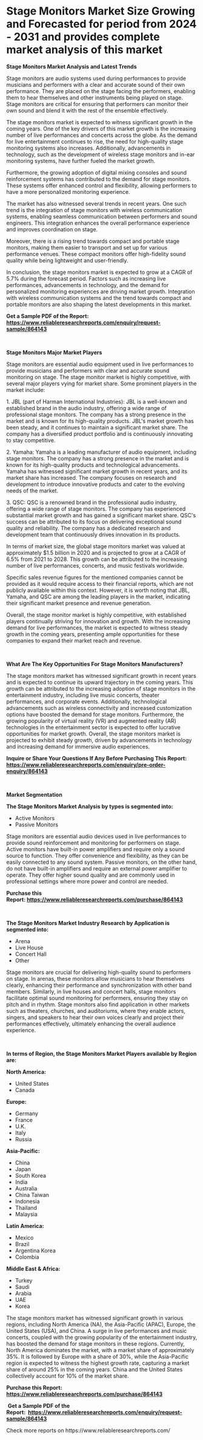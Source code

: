 <p><h1>Stage Monitors Market Size Growing and Forecasted for period from 2024 - 2031 and provides complete market analysis of this market</h1></p><p><strong>Stage Monitors Market Analysis and Latest Trends</strong></p>
<p><p>Stage monitors are audio systems used during performances to provide musicians and performers with a clear and accurate sound of their own performance. They are placed on the stage facing the performers, enabling them to hear themselves and other instruments being played on stage. Stage monitors are critical for ensuring that performers can monitor their own sound and blend it with the rest of the ensemble effectively.</p><p>The stage monitors market is expected to witness significant growth in the coming years. One of the key drivers of this market growth is the increasing number of live performances and concerts across the globe. As the demand for live entertainment continues to rise, the need for high-quality stage monitoring systems also increases. Additionally, advancements in technology, such as the development of wireless stage monitors and in-ear monitoring systems, have further fueled the market growth.</p><p>Furthermore, the growing adoption of digital mixing consoles and sound reinforcement systems has contributed to the demand for stage monitors. These systems offer enhanced control and flexibility, allowing performers to have a more personalized monitoring experience.</p><p>The market has also witnessed several trends in recent years. One such trend is the integration of stage monitors with wireless communication systems, enabling seamless communication between performers and sound engineers. This integration enhances the overall performance experience and improves coordination on stage.</p><p>Moreover, there is a rising trend towards compact and portable stage monitors, making them easier to transport and set up for various performance venues. These compact monitors offer high-fidelity sound quality while being lightweight and user-friendly.</p><p>In conclusion, the stage monitors market is expected to grow at a CAGR of 5.7% during the forecast period. Factors such as increasing live performances, advancements in technology, and the demand for personalized monitoring experiences are driving market growth. Integration with wireless communication systems and the trend towards compact and portable monitors are also shaping the latest developments in this market.</p></p>
<p><strong>Get a Sample PDF of the Report:&nbsp; <a href="https://www.reliableresearchreports.com/enquiry/request-sample/864143">https://www.reliableresearchreports.com/enquiry/request-sample/864143</a></strong></p>
<p>&nbsp;</p>
<p><strong>Stage Monitors Major Market Players</strong></p>
<p><p>Stage monitors are essential audio equipment used in live performances to provide musicians and performers with clear and accurate sound monitoring on stage. The stage monitor market is highly competitive, with several major players vying for market share. Some prominent players in the market include:</p><p>1. JBL (part of Harman International Industries): JBL is a well-known and established brand in the audio industry, offering a wide range of professional stage monitors. The company has a strong presence in the market and is known for its high-quality products. JBL's market growth has been steady, and it continues to maintain a significant market share. The company has a diversified product portfolio and is continuously innovating to stay competitive.</p><p>2. Yamaha: Yamaha is a leading manufacturer of audio equipment, including stage monitors. The company has a strong presence in the market and is known for its high-quality products and technological advancements. Yamaha has witnessed significant market growth in recent years, and its market share has increased. The company focuses on research and development to introduce innovative products and cater to the evolving needs of the market.</p><p>3. QSC: QSC is a renowned brand in the professional audio industry, offering a wide range of stage monitors. The company has experienced substantial market growth and has gained a significant market share. QSC's success can be attributed to its focus on delivering exceptional sound quality and reliability. The company has a dedicated research and development team that continuously drives innovation in its products.</p><p>In terms of market size, the global stage monitors market was valued at approximately $1.5 billion in 2020 and is projected to grow at a CAGR of 6.5% from 2021 to 2028. This growth can be attributed to the increasing number of live performances, concerts, and music festivals worldwide.</p><p>Specific sales revenue figures for the mentioned companies cannot be provided as it would require access to their financial reports, which are not publicly available within this context. However, it is worth noting that JBL, Yamaha, and QSC are among the leading players in the market, indicating their significant market presence and revenue generation.</p><p>Overall, the stage monitor market is highly competitive, with established players continually striving for innovation and growth. With the increasing demand for live performances, the market is expected to witness steady growth in the coming years, presenting ample opportunities for these companies to expand their market reach and revenue.</p></p>
<p>&nbsp;</p>
<p><strong>What Are The Key Opportunities For Stage Monitors Manufacturers?</strong></p>
<p><p>The stage monitors market has witnessed significant growth in recent years and is expected to continue its upward trajectory in the coming years. This growth can be attributed to the increasing adoption of stage monitors in the entertainment industry, including live music concerts, theater performances, and corporate events. Additionally, technological advancements such as wireless connectivity and increased customization options have boosted the demand for stage monitors. Furthermore, the growing popularity of virtual reality (VR) and augmented reality (AR) technologies in the entertainment sector is expected to offer lucrative opportunities for market growth. Overall, the stage monitors market is projected to exhibit steady growth, driven by advancements in technology and increasing demand for immersive audio experiences.</p></p>
<p><strong>Inquire or Share Your Questions If Any Before Purchasing This Report: <a href="https://www.reliableresearchreports.com/enquiry/pre-order-enquiry/864143">https://www.reliableresearchreports.com/enquiry/pre-order-enquiry/864143</a></strong></p>
<p>&nbsp;</p>
<p><strong>Market Segmentation</strong></p>
<p><strong>The Stage Monitors Market Analysis by types is segmented into:</strong></p>
<p><ul><li>Active Monitors</li><li>Passive Monitors</li></ul></p>
<p><p>Stage monitors are essential audio devices used in live performances to provide sound reinforcement and monitoring for performers on stage. Active monitors have built-in power amplifiers and require only a sound source to function. They offer convenience and flexibility, as they can be easily connected to any sound system. Passive monitors, on the other hand, do not have built-in amplifiers and require an external power amplifier to operate. They offer higher sound quality and are commonly used in professional settings where more power and control are needed.</p></p>
<p><strong>Purchase this Report:&nbsp;<a href="https://www.reliableresearchreports.com/purchase/864143">https://www.reliableresearchreports.com/purchase/864143</a></strong></p>
<p>&nbsp;</p>
<p><strong>The Stage Monitors Market Industry Research by Application is segmented into:</strong></p>
<p><ul><li>Arena</li><li>Live House</li><li>Concert Hall</li><li>Other</li></ul></p>
<p><p>Stage monitors are crucial for delivering high-quality sound to performers on stage. In arenas, these monitors allow musicians to hear themselves clearly, enhancing their performance and synchronization with other band members. Similarly, in live houses and concert halls, stage monitors facilitate optimal sound monitoring for performers, ensuring they stay on pitch and in rhythm. Stage monitors also find application in other markets such as theaters, churches, and auditoriums, where they enable actors, singers, and speakers to hear their own voices clearly and project their performances effectively, ultimately enhancing the overall audience experience.</p></p>
<p>&nbsp;</p>
<p><strong>In terms of Region, the Stage Monitors Market Players available by Region are:</strong></p>
<p>
    <p> <strong> North America: </strong>
        <ul>
            <li>United States</li>
            <li>Canada</li>
        </ul>
        </p> 
    <p> <strong> Europe: </strong>
        <ul>
            <li>Germany</li>
            <li>France</li>
            <li>U.K.</li>
            <li>Italy</li>
            <li>Russia</li>
        </ul>
        </p> 
    <p> <strong> Asia-Pacific: </strong>
        <ul>
            <li>China</li>
            <li>Japan</li>
            <li>South Korea</li>
            <li>India</li>
            <li>Australia</li>
            <li>China Taiwan</li>
            <li>Indonesia</li>
            <li>Thailand</li>
            <li>Malaysia</li>
        </ul>
        </p> 
    <p> <strong> Latin America: </strong>
        <ul>
            <li>Mexico</li>
            <li>Brazil</li>
            <li>Argentina Korea</li>
            <li>Colombia</li>
        </ul>
        </p> 
    <p> <strong> Middle East & Africa: </strong>
        <ul>
            <li>Turkey</li>
            <li>Saudi</li>
            <li>Arabia</li>
            <li>UAE</li>
            <li>Korea</li>
        </ul>
    </p>
    </p>
<p><p>The stage monitors market has witnessed significant growth in various regions, including North America (NA), the Asia-Pacific (APAC), Europe, the United States (USA), and China. A surge in live performances and music concerts, coupled with the growing popularity of the entertainment industry, has boosted the demand for stage monitors in these regions. Currently, North America dominates the market, with a market share of approximately 35%. It is followed by Europe with a share of 30%, while the Asia-Pacific region is expected to witness the highest growth rate, capturing a market share of around 25% in the coming years. China and the United States collectively account for 10% of the market share.</p></p>
<p><strong>Purchase this Report: <a href="https://www.reliableresearchreports.com/purchase/864143">https://www.reliableresearchreports.com/purchase/864143</a></strong></p>
<p>&nbsp;<strong>Get a Sample PDF of the Report:&nbsp;&nbsp;<a href="https://www.reliableresearchreports.com/enquiry/request-sample/864143">https://www.reliableresearchreports.com/enquiry/request-sample/864143</a></strong></p>
<p><strong></strong></p>
<p>Check more reports on https://www.reliableresearchreports.com/</p>